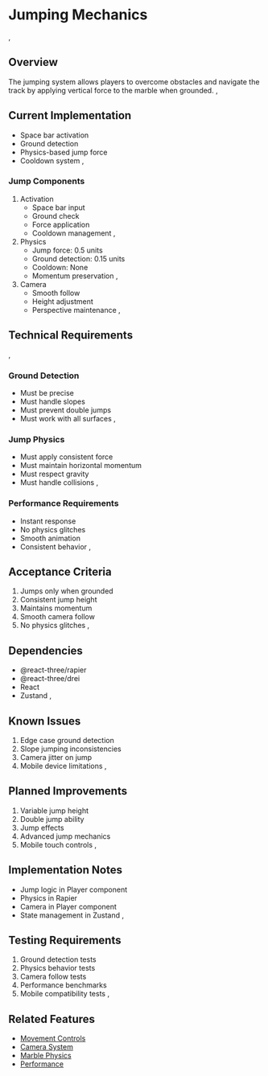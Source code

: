 # Jumping Mechanics
,
## Overview
The jumping system allows players to overcome obstacles and navigate the track by applying vertical force to the marble when grounded.
,
## Current Implementation
- Space bar activation
- Ground detection
- Physics-based jump force
- Cooldown system
,
### Jump Components
1. Activation
   - Space bar input
   - Ground check
   - Force application
   - Cooldown management
,
2. Physics
   - Jump force: 0.5 units
   - Ground detection: 0.15 units
   - Cooldown: None
   - Momentum preservation
,
3. Camera
   - Smooth follow
   - Height adjustment
   - Perspective maintenance
,
## Technical Requirements
,
### Ground Detection
- Must be precise
- Must handle slopes
- Must prevent double jumps
- Must work with all surfaces
,
### Jump Physics
- Must apply consistent force
- Must maintain horizontal momentum
- Must respect gravity
- Must handle collisions
,
### Performance Requirements
- Instant response
- No physics glitches
- Smooth animation
- Consistent behavior
,
## Acceptance Criteria
1. Jumps only when grounded
2. Consistent jump height
3. Maintains momentum
4. Smooth camera follow
5. No physics glitches
,
## Dependencies
- @react-three/rapier
- @react-three/drei
- React
- Zustand
,
## Known Issues
1. Edge case ground detection
2. Slope jumping inconsistencies
3. Camera jitter on jump
4. Mobile device limitations
,
## Planned Improvements
1. Variable jump height
2. Double jump ability
3. Jump effects
4. Advanced jump mechanics
5. Mobile touch controls
,
## Implementation Notes
- Jump logic in Player component
- Physics in Rapier
- Camera in Player component
- State management in Zustand
,
## Testing Requirements
1. Ground detection tests
2. Physics behavior tests
3. Camera follow tests
4. Performance benchmarks
5. Mobile compatibility tests
,
## Related Features
- [Movement Controls](./movement.md)
- [Camera System](./camera.md)
- [Marble Physics](../core-mechanics/marble-physics.md)
- [Performance](../technical/performance.md) 